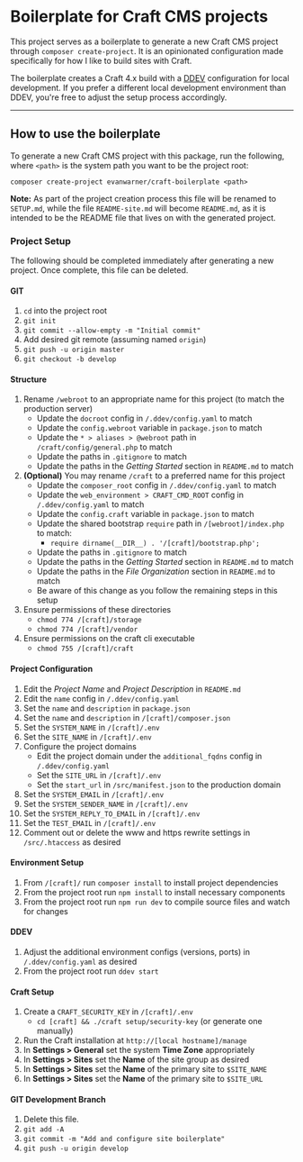 # Boilerplate for Craft CMS projects

This project serves as a boilerplate to generate a new Craft CMS project through `composer create-project`. It is an opinionated configuration made specifically for how I like to build sites with Craft.

The boilerplate creates a Craft 4.x build with a [DDEV](https://ddev.com) configuration for local development. If you prefer a different local development environment than DDEV, you're free to adjust the setup process accordingly.


---


## How to use the boilerplate
To generate a new Craft CMS project with this package, run the following, where `<path>` is the system path you want to be the project root:
```
composer create-project evanwarner/craft-boilerplate <path>
```

**Note:** As part of the project creation process this file will be renamed to `SETUP.md`, while the file `README-site.md` will become `README.md`, as it is intended to be the README file that lives on with the generated project.


### Project Setup
The following should be completed immediately after generating a new project. Once complete, this file can be deleted.

#### GIT
1. `cd` into the project root
1. `git init`
1. `git commit --allow-empty -m "Initial commit"`
1. Add desired git remote (assuming named `origin`)
1. `git push -u origin master`
1. `git checkout -b develop`

#### Structure
1. Rename `/webroot` to an appropriate name for this project (to match the production server)
    - Update the `docroot` config in `/.ddev/config.yaml` to match
    - Update the `config.webroot` variable in `package.json` to match
    - Update the `* > aliases > @webroot` path in `/craft/config/general.php` to match
    - Update the paths in `.gitignore` to match
    - Update the paths in the _Getting Started_ section in `README.md` to match
1. **(Optional)** You may rename `/craft` to a preferred name for this project
    - Update the `composer_root` config in `/.ddev/config.yaml` to match
    - Update the `web_environment > CRAFT_CMD_ROOT` config in `/.ddev/config.yaml` to match
    - Update the `config.craft` variable in `package.json` to match
    - Update the shared bootstrap `require` path in `/[webroot]/index.php` to match:
        - `require dirname(__DIR__) . '/[craft]/bootstrap.php';`
    - Update the paths in `.gitignore` to match
    - Update the paths in the _Getting Started_ section in `README.md` to match
    - Update the paths in the _File Organization_ section in `README.md` to match
    - Be aware of this change as you follow the remaining steps in this setup
1. Ensure permissions of these directories
    - `chmod 774 /[craft]/storage`
    - `chmod 774 /[craft]/vendor`
1. Ensure permissions on the craft cli executable
    - `chmod 755 /[craft]/craft`

#### Project Configuration
1. Edit the _Project Name_ and _Project Description_ in `README.md`
1. Edit the `name` config in `/.ddev/config.yaml`
1. Set the `name` and `description` in `package.json`
1. Set the `name` and `description` in `/[craft]/composer.json`
1. Set the `SYSTEM_NAME` in `/[craft]/.env`
1. Set the `SITE_NAME` in `/[craft]/.env`
1. Configure the project domains
    - Edit the project domain under the `additional_fqdns` config in `/.ddev/config.yaml`
    - Set the `SITE_URL` in `/[craft]/.env`
    - Set the `start_url` in `/src/manifest.json` to the production domain
1. Set the `SYSTEM_EMAIL` in `/[craft]/.env`
1. Set the `SYSTEM_SENDER_NAME` in `/[craft]/.env`
1. Set the `SYSTEM_REPLY_TO_EMAIL` in `/[craft]/.env`
1. Set the `TEST_EMAIL` in `/[craft]/.env`
1. Comment out or delete the www and https rewrite settings in `/src/.htaccess` as desired

#### Environment Setup
1. From `/[craft]/` run `composer install` to install project dependencies
1. From the project root run `npm install` to install necessary components
1. From the project root run `npm run dev` to compile source files and watch for changes

#### DDEV
1. Adjust the additional environment configs (versions, ports) in `/.ddev/config.yaml` as desired
2. From the project root run `ddev start`

#### Craft Setup
1. Create a `CRAFT_SECURITY_KEY` in `/[craft]/.env`
    - `cd [craft] && ./craft setup/security-key` (or generate one manually)
1. Run the Craft installation at `http://[local hostname]/manage`
1. In **Settings > General** set the system **Time Zone** appropriately
1. In **Settings > Sites** set the **Name** of the site group as desired
1. In **Settings > Sites** set the **Name** of the primary site to `$SITE_NAME`
1. In **Settings > Sites** set the **Name** of the primary site to `$SITE_URL`

#### GIT Development Branch
1. Delete this file.
1. `git add -A`
1. `git commit -m "Add and configure site boilerplate"`
1. `git push -u origin develop`
